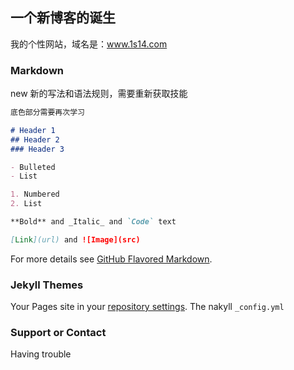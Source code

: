 ## 一个新博客的诞生

我的个性网站，域名是：www.1s14.com

### Markdown

new 新的写法和语法规则，需要重新获取技能

```markdown
底色部分需要再次学习

# Header 1
## Header 2
### Header 3

- Bulleted
- List

1. Numbered
2. List

**Bold** and _Italic_ and `Code` text

[Link](url) and ![Image](src)
```

For more details see [GitHub Flavored Markdown](https://guides.github.com/features/mastering-markdown/).

### Jekyll Themes

Your Pages site  in your [repository settings](https://github.com/brown-hs/brown-hs.github.io/settings). The nakyll `_config.yml`

### Support or Contact

Having trouble
